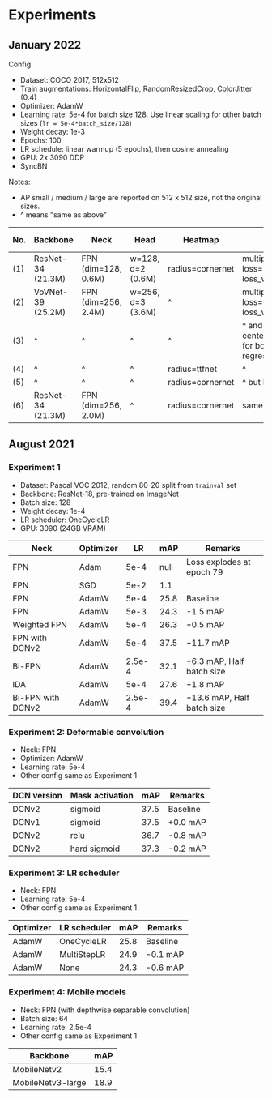 # Experiments

## January 2022

Config

- Dataset: COCO 2017, 512x512
- Train augmentations: HorizontalFlip, RandomResizedCrop, ColorJitter (0.4)
- Optimizer: AdamW
- Learning rate: 5e-4 for batch size 128. Use linear scaling for other batch sizes (`lr = 5e-4*batch_size/128`)
- Weight decay: 1e-3
- Epochs: 100
- LR schedule: linear warmup (5 epochs), then cosine annealing
- GPU: 2x 3090 DDP
- SyncBN

Notes:

- AP small / medium / large are reported on 512 x 512 size, not the original sizes.
- ^ means "same as above"

No. | Backbone | Neck | Head | Heatmap | Box | Batch size | mAP | AP large | AP medium | AP small
----|---------|------|------|---------|-----|------------|-----|----------|-----------|----------
(1) | ResNet-34 (21.3M) | FPN (dim=128, 0.6M) | w=128, d=2 (0.6M) | radius=cornernet | multiplier=16, loss=L1, loss_weight=0.1 | 128 | 18.6 | 30.2 | 14.9 | 3.4
(2) | VoVNet-39 (25.2M) | FPN (dim=256, 2.4M) | w=256, d=3 (3.6M) | ^ | multiplier=16, loss=GIoU, loss_weight=5 | 64 | 34.6 | 50.9 | 32.8 | 9.5
(3) | ^ | ^ | ^ | ^ | ^ and 3x3 center sampling for box regression | ^ | 37.3 | 52.4 | 35.0 | 13.4
(4) | ^ | ^ | ^ | radius=ttfnet | ^ | ^ | 37.2 | 52.1 | 34.9 | 13.2
(5) | ^ | ^ | ^ | radius=cornernet | ^ but loss=CIoU | ^ | 37.4 | 52.6 | 35.4 | 13.1
(6) | ResNet-34 (21.3M) | FPN (dim=256, 2.0M) | ^ | radius=cornernet | same as (3) | 128 | 32.7 | 48.1 | 29.8 | 9.5

## August 2021

### Experiment 1

- Dataset: Pascal VOC 2012, random 80-20 split from `trainval` set
- Backbone: ResNet-18, pre-trained on ImageNet
- Batch size: 128
- Weight decay: 1e-4
- LR scheduler: OneCycleLR
- GPU: 3090 (24GB VRAM)

Neck | Optimizer | LR | mAP | Remarks
-----|-----------|----|-----|---------
FPN | Adam | 5e-4 | null | Loss explodes at epoch 79
FPN | SGD | 5e-2 | 1.1 |
FPN | AdamW | 5e-4 | 25.8 | Baseline
FPN | AdamW | 5e-3 | 24.3 | -1.5 mAP
Weighted FPN | AdamW | 5e-4 | 26.3 | +0.5 mAP
FPN with DCNv2 | AdamW | 5e-4 | 37.5 | +11.7 mAP
Bi-FPN | AdamW | 2.5e-4 | 32.1 | +6.3 mAP, Half batch size
IDA | AdamW | 5e-4 | 27.6 | +1.8 mAP
Bi-FPN with DCNv2 | AdamW | 2.5e-4 | 39.4 | +13.6 mAP, Half batch size

### Experiment 2: Deformable convolution

- Neck: FPN
- Optimizer: AdamW
- Learning rate: 5e-4
- Other config same as Experiment 1

DCN version | Mask activation | mAP | Remarks
------------|-----------------|-----|--------
DCNv2 | sigmoid | 37.5 | Baseline
DCNv1 | sigmoid | 37.5 | +0.0 mAP
DCNv2 | relu | 36.7 | -0.8 mAP
DCNv2 | hard sigmoid | 37.3 | -0.2 mAP

### Experiment 3: LR scheduler

- Neck: FPN
- Learning rate: 5e-4
- Other config same as Experiment 1

Optimizer | LR scheduler | mAP | Remarks
----------|--------------|-----|---------
AdamW | OneCycleLR | 25.8 | Baseline
AdamW | MultiStepLR | 24.9 | -0.1 mAP
AdamW | None | 24.3 | -0.6 mAP

### Experiment 4: Mobile models

- Neck: FPN (with depthwise separable convolution)
- Batch size: 64
- Learning rate: 2.5e-4
- Other config same as Experiment 1

Backbone | mAP
---------|-----
MobileNetv2 | 15.4
MobileNetv3-large | 18.9
